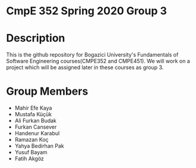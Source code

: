 # CmpE 352 Spring 2020 Group 3

# Description
This is the github repository for Bogazici University's Fundamentals of Software Engineering courses(CMPE352 and CMPE451). We will work on a project which will be assigned later in these courses as group 3. 

# Group Members
- Mahir Efe Kaya
- Mustafa Küçük
- Ali Furkan Budak
- Furkan Cansever
- Handenur Karabul
- Ramazan Koç
- Yahya Bedirhan Pak
- Yusuf Bayam
- Fatih Akgöz

